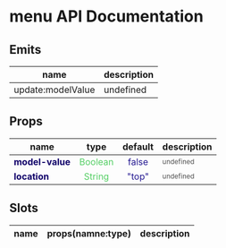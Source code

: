 # menu API Documentation



## Emits

| name | description |
| -------- | ------- |
| update:modelValue | undefined |



## Props

| <div style="font-weight: bold;font-size:16px">name</div> | type | default | description |
| -------- | ------- | ------- | ------- |
| <div style="color : #100069FF;font-weight: bold;">    model-value</div> | <div style="color : #55CF65FF; text-align: center"> Boolean</div> |<div style="color : #241891FF; text-align: center"> false </div> | <div style="color : #505050FF;font-size: 12px">undefined</div> |
| <div style="color : #100069FF;font-weight: bold;">    location</div> | <div style="color : #55CF65FF; text-align: center"> String</div> |<div style="color : #241891FF; text-align: center"> "top" </div> | <div style="color : #505050FF;font-size: 12px">undefined</div> |



## Slots
| <div style="font-weight: bold;font-size:16px">name</div> | props(namne:type) | description |
| -------- | ------- | ------- |

